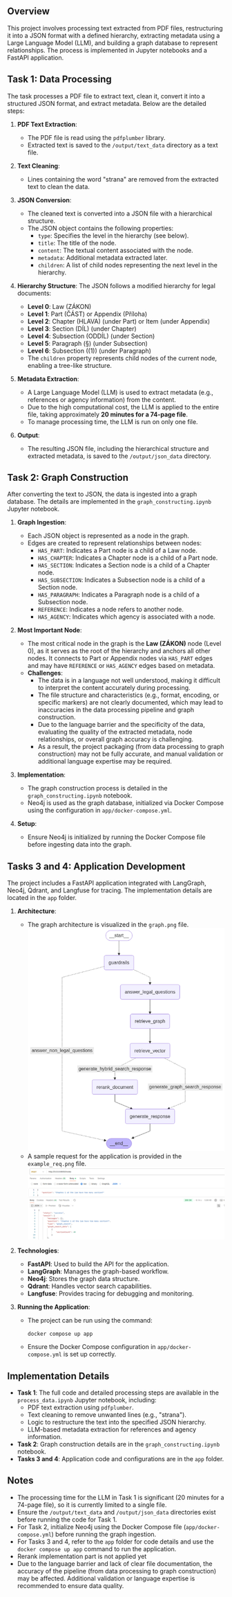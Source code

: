 ## Overview
This project involves processing text extracted from PDF files, restructuring it into a JSON format with a defined hierarchy, extracting metadata using a Large Language Model (LLM), and building a graph database to represent relationships. The process is implemented in Jupyter notebooks and a FastAPI application.

## Task 1: Data Processing
The task processes a PDF file to extract text, clean it, convert it into a structured JSON format, and extract metadata. Below are the detailed steps:

1. **PDF Text Extraction**:
   - The PDF file is read using the `pdfplumber` library.
   - Extracted text is saved to the `/output/text_data` directory as a text file.

2. **Text Cleaning**:
   - Lines containing the word "strana" are removed from the extracted text to clean the data.

3. **JSON Conversion**:
   - The cleaned text is converted into a JSON file with a hierarchical structure.
   - The JSON object contains the following properties:
     - `type`: Specifies the level in the hierarchy (see below).
     - `title`: The title of the node.
     - `content`: The textual content associated with the node.
     - `metadata`: Additional metadata extracted later.
     - `children`: A list of child nodes representing the next level in the hierarchy.

4. **Hierarchy Structure**:
   The JSON follows a modified hierarchy for legal documents:
   - **Level 0**: Law (ZÁKON)
   - **Level 1**: Part (ČÁST) or Appendix (Příloha)
   - **Level 2**: Chapter (HLAVA) (under Part) or Item (under Appendix)
   - **Level 3**: Section (DÍL) (under Chapter)
   - **Level 4**: Subsection (ODDÍL) (under Section)
   - **Level 5**: Paragraph (§) (under Subsection)
   - **Level 6**: Subsection ((1)) (under Paragraph)
   - The `children` property represents child nodes of the current node, enabling a tree-like structure.

5. **Metadata Extraction**:
   - A Large Language Model (LLM) is used to extract metadata (e.g., references or agency information) from the content.
   - Due to the high computational cost, the LLM is applied to the entire file, taking approximately **20 minutes for a 74-page file**.
   - To manage processing time, the LLM is run on only one file.

6. **Output**:
   - The resulting JSON file, including the hierarchical structure and extracted metadata, is saved to the `/output/json_data` directory.

## Task 2: Graph Construction
After converting the text to JSON, the data is ingested into a graph database. The details are implemented in the `graph_constructing.ipynb` Jupyter notebook.

1. **Graph Ingestion**:
   - Each JSON object is represented as a node in the graph.
   - Edges are created to represent relationships between nodes:
     - `HAS_PART`: Indicates a Part node is a child of a Law node.
     - `HAS_CHAPTER`: Indicates a Chapter node is a child of a Part node.
     - `HAS_SECTION`: Indicates a Section node is a child of a Chapter node.
     - `HAS_SUBSECTION`: Indicates a Subsection node is a child of a Section node.
     - `HAS_PARAGRAPH`: Indicates a Paragraph node is a child of a Subsection node.
     - `REFERENCE`: Indicates a node refers to another node.
     - `HAS_AGENCY`: Indicates which agency is associated with a node.

2. **Most Important Node**:
   - The most critical node in the graph is the **Law (ZÁKON)** node (Level 0), as it serves as the root of the hierarchy and anchors all other nodes. It connects to Part or Appendix nodes via `HAS_PART` edges and may have `REFERENCE` or `HAS_AGENCY` edges based on metadata.
   - **Challenges**:
     - The data is in a language not well understood, making it difficult to interpret the content accurately during processing.
     - The file structure and characteristics (e.g., format, encoding, or specific markers) are not clearly documented, which may lead to inaccuracies in the data processing pipeline and graph construction.
     - Due to the language barrier and the specificity of the data, evaluating the quality of the extracted metadata, node relationships, or overall graph accuracy is challenging.
     - As a result, the project packaging (from data processing to graph construction) may not be fully accurate, and manual validation or additional language expertise may be required.

3. **Implementation**:
   - The graph construction process is detailed in the `graph_constructing.ipynb` notebook.
   - Neo4j is used as the graph database, initialized via Docker Compose using the configuration in `app/docker-compose.yml`.

4. **Setup**:
   - Ensure Neo4j is initialized by running the Docker Compose file before ingesting data into the graph.

## Tasks 3 and 4: Application Development
The project includes a FastAPI application integrated with LangGraph, Neo4j, Qdrant, and Langfuse for tracing. The implementation details are located in the `app` folder.

1. **Architecture**:
   - The graph architecture is visualized in the `graph.png` file.  
     ![screenshot](graph.png)
   - A sample request for the application is provided in the `example_req.png` file.  
     ![screenshot](example_req.png)
2. **Technologies**:
   - **FastAPI**: Used to build the API for the application.
   - **LangGraph**: Manages the graph-based workflow.
   - **Neo4j**: Stores the graph data structure.
   - **Qdrant**: Handles vector search capabilities.
   - **Langfuse**: Provides tracing for debugging and monitoring.

3. **Running the Application**:
   - The project can be run using the command:
     ```
     docker compose up app
     ```
   - Ensure the Docker Compose configuration in `app/docker-compose.yml` is set up correctly.

## Implementation Details
- **Task 1**: The full code and detailed processing steps are available in the `process_data.ipynb` Jupyter notebook, including:
  - PDF text extraction using `pdfplumber`.
  - Text cleaning to remove unwanted lines (e.g., "strana").
  - Logic to restructure the text into the specified JSON hierarchy.
  - LLM-based metadata extraction for references and agency information.
- **Task 2**: Graph construction details are in the `graph_constructing.ipynb` notebook.
- **Tasks 3 and 4**: Application code and configurations are in the `app` folder.

## Notes
- The processing time for the LLM in Task 1 is significant (20 minutes for a 74-page file), so it is currently limited to a single file.
- Ensure the `/output/text_data` and `/output/json_data` directories exist before running the code for Task 1.
- For Task 2, initialize Neo4j using the Docker Compose file (`app/docker-compose.yml`) before running the graph ingestion.
- For Tasks 3 and 4, refer to the `app` folder for code details and use the `docker compose up app` command to run the application.
- Rerank implementation part is not applied yet
- Due to the language barrier and lack of clear file documentation, the accuracy of the pipeline (from data processing to graph construction) may be affected. Additional validation or language expertise is recommended to ensure data quality.